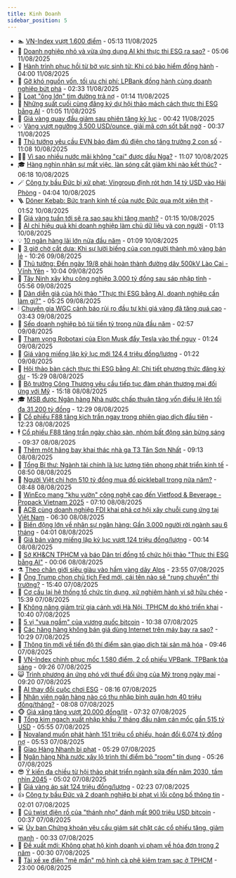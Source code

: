 ```yaml
---
title: Kinh Doanh
sidebar_position: 5
---
```


<!-- dantri-kinh-doanh:START -->
- 🏊 [VN-Index vượt 1.600 điểm](https://dantri.com.vn/kinh-doanh/vn-index-vuot-1600-diem-20250811120801030.htm) - 05:13 11/08/2025
- 🦆 [Doanh nghiệp nhỏ và vừa ứng dụng AI khi thực thi ESG ra sao?](https://dantri.com.vn/kinh-doanh/doanh-nghiep-nho-va-vua-ung-dung-ai-khi-thuc-thi-esg-ra-sao-20250809004907892.htm) - 05:06 11/08/2025
- 🦄 [Hành trình phục hồi từ bờ vực sinh tử: Khi có bảo hiểm đồng hành](https://dantri.com.vn/kinh-doanh/hanh-trinh-phuc-hoi-tu-bo-vuc-sinh-tu-khi-co-bao-hiem-dong-hanh-20250811104904430.htm) - 04:00 11/08/2025
- 🌝 [Gỡ khó nguồn vốn, tối ưu chi phí: LPBank đồng hành cùng doanh nghiệp bứt phá](https://dantri.com.vn/kinh-doanh/go-kho-nguon-von-toi-uu-chi-phi-lpbank-dong-hanh-cung-doanh-nghiep-but-pha-20250811085944750.htm) - 02:33 11/08/2025
- 💃 [Loạt &quot;ông lớn&quot; tìm đường trả nợ](https://dantri.com.vn/kinh-doanh/loat-ong-lon-tim-duong-tra-no-20250808115331673.htm) - 01:14 11/08/2025
- 🦏 [Những suất cuối cùng đăng ký dự hội thảo mách cách thực thi ESG bằng AI](https://dantri.com.vn/kinh-doanh/nhung-suat-cuoi-cung-dang-ky-du-hoi-thao-mach-cach-thuc-thi-esg-bang-ai-20250806113356423.htm) - 01:05 11/08/2025
- 🦩 [Giá vàng quay đầu giảm sau phiên tăng kỷ lục](https://dantri.com.vn/kinh-doanh/gia-vang-quay-dau-giam-sau-phien-tang-ky-luc-20250811014306768.htm) - 00:42 11/08/2025
- 💡 [Vàng vượt ngưỡng 3.500 USD/ounce, giải mã cơn sốt bất ngờ](https://dantri.com.vn/kinh-doanh/vang-vuot-nguong-3500-usdounce-giai-ma-con-sot-bat-ngo-20250810223633978.htm) - 00:37 11/08/2025
- 🌊 [Thủ tướng yêu cầu EVN bảo đảm đủ điện cho tăng trưởng 2 con số](https://dantri.com.vn/kinh-doanh/thu-tuong-yeu-cau-evn-bao-dam-du-dien-cho-tang-truong-2-con-so-20250810140037200.htm) - 11:08 10/08/2025
- 🧑‍💻 [Vì sao nhiều nước mãi không &quot;cai&quot; được dầu Nga?](https://dantri.com.vn/kinh-doanh/vi-sao-nhieu-nuoc-mai-khong-cai-duoc-dau-nga-20250810155240727.htm) - 11:07 10/08/2025
- 🎓 [Hàng nghìn nhân sự mất việc, làn sóng cắt giảm khi nào kết thúc?](https://dantri.com.vn/kinh-doanh/hang-nghin-nhan-su-mat-viec-lan-song-cat-giam-khi-nao-ket-thuc-20250808124608691.htm) - 06:18 10/08/2025
- 🪄 [Công ty bầu Đức bị xử phạt; Vingroup định rót hơn 14 tỷ USD vào Hải Phòng](https://dantri.com.vn/kinh-doanh/cong-ty-bau-duc-bi-xu-phat-vingroup-dinh-rot-hon-14-ty-usd-vao-hai-phong-20250810083105350.htm) - 04:04 10/08/2025
- 🪜 [Döner Kebab: Bức tranh kinh tế của nước Đức qua một xiên thịt](https://dantri.com.vn/kinh-doanh/doner-kebab-buc-tranh-kinh-te-cua-nuoc-duc-qua-mot-xien-thit-20250808170549601.htm) - 01:52 10/08/2025
- 🦄 [Giá vàng tuần tới sẽ ra sao sau khi tăng mạnh?](https://dantri.com.vn/kinh-doanh/gia-vang-tuan-toi-se-ra-sao-sau-khi-tang-manh-20250810002450172.htm) - 01:15 10/08/2025
- 💯 [AI chỉ hiệu quả khi doanh nghiệp làm chủ dữ liệu và con người](https://dantri.com.vn/kinh-doanh/ai-chi-hieu-qua-khi-doanh-nghiep-lam-chu-du-lieu-va-con-nguoi-20250808180422540.htm) - 01:13 10/08/2025
- 💡 [10 ngân hàng lãi lớn nửa đầu năm](https://dantri.com.vn/kinh-doanh/10-ngan-hang-lai-lon-nua-dau-nam-20250809111909436.htm) - 01:09 10/08/2025
- 🧰 [3 giờ chờ cắt dưa: Khi sự lười biếng của con người thành mỏ vàng bán lẻ](https://dantri.com.vn/kinh-doanh/3-gio-cho-cat-dua-khi-su-luoi-bieng-cua-con-nguoi-thanh-mo-vang-ban-le-20250809010735928.htm) - 10:26 09/08/2025
- 🎊 [Thủ tướng: Đến ngày 19/8 phải hoàn thành đường dây 500kV Lào Cai - Vĩnh Yên](https://dantri.com.vn/kinh-doanh/thu-tuong-den-ngay-198-phai-hoan-thanh-duong-day-500kv-lao-cai-vinh-yen-20250809120127563.htm) - 10:04 09/08/2025
- 🔭 [Tây Ninh xây khu công nghiệp 3.000 tỷ đồng sau sáp nhập tỉnh](https://dantri.com.vn/xa-hoi/tay-ninh-xay-khu-cong-nghiep-3000-ty-dong-sau-sap-nhap-tinh-20250809122216336.htm) - 05:56 09/08/2025
- 💼 [Dàn diễn giả của hội thảo &quot;Thực thi ESG bằng AI, doanh nghiệp cần làm gì?&quot;](https://dantri.com.vn/kinh-doanh/dan-dien-gia-cua-hoi-thao-thuc-thi-esg-bang-ai-doanh-nghiep-can-lam-gi-20250808163646852.htm) - 05:25 09/08/2025
- 🕯 [Chuyên gia WGC cảnh báo rủi ro đầu tư khi giá vàng đã tăng quá cao](https://dantri.com.vn/kinh-doanh/chuyen-gia-wgc-canh-bao-rui-ro-dau-tu-khi-gia-vang-da-tang-qua-cao-20250807144411272.htm) - 03:43 09/08/2025
- 🫣 [Sếp doanh nghiệp bỏ túi tiền tỷ trong nửa đầu năm](https://dantri.com.vn/kinh-doanh/sep-doanh-nghiep-bo-tui-tien-ty-trong-nua-dau-nam-20250809085726864.htm) - 02:57 09/08/2025
- 🤠 [Tham vọng Robotaxi của Elon Musk đẩy Tesla vào thế nguy](https://dantri.com.vn/kinh-doanh/tham-vong-robotaxi-cua-elon-musk-day-tesla-vao-the-nguy-20250808175130659.htm) - 01:24 09/08/2025
- 🌈 [Giá vàng miếng lập kỷ lục mới 124,4 triệu đồng/lượng](https://dantri.com.vn/kinh-doanh/gia-vang-mieng-lap-ky-luc-moi-1244-trieu-dongluong-20250809000503004.htm) - 01:22 09/08/2025
- 🦅 [Hội thảo bàn cách thực thi ESG bằng AI: Chi tiết phương thức đăng ký dự](https://dantri.com.vn/kinh-doanh/hoi-thao-ban-cach-thuc-thi-esg-bang-ai-chi-tiet-phuong-thuc-dang-ky-du-20250806171444553.htm) - 15:29 08/08/2025
- 🌁 [Bộ trưởng Công Thương yêu cầu tiếp tục đàm phán thương mại đối ứng với Mỹ](https://dantri.com.vn/kinh-doanh/bo-truong-cong-thuong-yeu-cau-tiep-tuc-dam-phan-thuong-mai-doi-ung-voi-my-20250808221001095.htm) - 15:18 08/08/2025
- 🎓 [MSB được Ngân hàng Nhà nước chấp thuận tăng vốn điều lệ lên tối đa 31.200 tỷ đồng](https://dantri.com.vn/kinh-doanh/msb-duoc-ngan-hang-nha-nuoc-chap-thuan-tang-von-dieu-le-len-toi-da-31200-ty-dong-20250808192942884.htm) - 12:29 08/08/2025
- 📝 [Cổ phiếu F88 tăng kịch trần ngay trong phiên giao dịch đầu tiên](https://dantri.com.vn/kinh-doanh/co-phieu-f88-tang-kich-tran-ngay-trong-phien-giao-dich-dau-tien-20250808192232277.htm) - 12:23 08/08/2025
- 🕴 [Cổ phiếu F88 tăng trần ngày chào sàn, nhóm bất động sản bừng sáng](https://dantri.com.vn/kinh-doanh/co-phieu-f88-tang-tran-ngay-chao-san-nhom-bat-dong-san-bung-sang-20250808155451998.htm) - 09:37 08/08/2025
- 🧰 [Thêm một hãng bay khai thác nhà ga T3 Tân Sơn Nhất](https://dantri.com.vn/kinh-doanh/them-mot-hang-bay-khai-thac-nha-ga-t3-tan-son-nhat-20250808160250466.htm) - 09:13 08/08/2025
- 🤖 [Tổng Bí thư: Ngành tài chính là lực lượng tiên phong phát triển kinh tế](https://dantri.com.vn/kinh-doanh/tong-bi-thu-nganh-tai-chinh-la-luc-luong-tien-phong-phat-trien-kinh-te-20250808115245235.htm) - 08:50 08/08/2025
- 🤠 [Người Việt chi hơn 510 tỷ đồng mua đồ pickleball trong nửa năm?](https://dantri.com.vn/kinh-doanh/nguoi-viet-chi-hon-510-ty-dong-mua-do-pickleball-trong-nua-nam-20250808113341326.htm) - 08:48 08/08/2025
- 🌮 [WinEco mang &quot;khu vườn&quot; công nghệ cao đến Vietfood &amp; Beverage - Propack Vietnam 2025](https://dantri.com.vn/kinh-doanh/wineco-mang-khu-vuon-cong-nghe-cao-den-vietfood-beverage-propack-vietnam-2025-20250808134916568.htm) - 07:10 08/08/2025
- 🦄 [ACB cùng doanh nghiệp FDI khai phá cơ hội xây chuỗi cung ứng tại Việt Nam](https://dantri.com.vn/kinh-doanh/acb-cung-doanh-nghiep-fdi-khai-pha-co-hoi-xay-chuoi-cung-ung-tai-viet-nam-20250808115117265.htm) - 06:30 08/08/2025
- 👺 [Biến động lớn về nhân sự ngân hàng: Gần 3.000 người rời ngành sau 6 tháng](https://dantri.com.vn/kinh-doanh/bien-dong-lon-ve-nhan-su-ngan-hang-gan-3000-nguoi-roi-nganh-sau-6-thang-20250807184611214.htm) - 04:01 08/08/2025
- 🤗 [Giá bán vàng miếng lập kỷ lục vượt 124 triệu đồng/lượng](https://dantri.com.vn/kinh-doanh/gia-ban-vang-mieng-lap-ky-luc-vuot-124-trieu-dongluong-20250808065431860.htm) - 00:14 08/08/2025
- 💪 [Sở KH&amp;CN TPHCM và báo Dân trí đồng tổ chức hội thảo &quot;Thực thi ESG bằng AI&quot;](https://dantri.com.vn/kinh-doanh/so-khcn-tphcm-va-bao-dan-tri-dong-to-chuc-hoi-thao-thuc-thi-esg-bang-ai-20250807180009704.htm) - 00:06 08/08/2025
- ⚗️ [Theo chân giới siêu giàu vào hầm vàng dãy Alps](https://dantri.com.vn/kinh-doanh/theo-chan-gioi-sieu-giau-vao-ham-vang-day-alps-20250808011359384.htm) - 23:55 07/08/2025
- 🧠 [Ông Trump chọn chủ tịch Fed mới, cái tên nào sẽ &quot;rung chuyển&quot; thị trường?](https://dantri.com.vn/kinh-doanh/ong-trump-chon-chu-tich-fed-moi-cai-ten-nao-se-rung-chuyen-thi-truong-20250806225526967.htm) - 15:40 07/08/2025
- 🗽 [Cơ cấu lại hệ thống tổ chức tín dụng, xử nghiêm hành vi sở hữu chéo](https://dantri.com.vn/kinh-doanh/co-cau-lai-he-thong-to-chuc-tin-dung-xu-nghiem-hanh-vi-so-huu-cheo-20250807203830294.htm) - 15:39 07/08/2025
- 🫣 [Không nâng giảm trừ gia cảnh với Hà Nội, TPHCM do khó triển khai](https://dantri.com.vn/kinh-doanh/khong-nang-giam-tru-gia-canh-voi-ha-noi-tphcm-do-kho-trien-khai-20250807172101256.htm) - 10:40 07/08/2025
- 🫣 [5 vị &quot;vua ngầm&quot; của vương quốc bitcoin](https://dantri.com.vn/kinh-doanh/5-vi-vua-ngam-cua-vuong-quoc-bitcoin-20250806170651592.htm) - 10:38 07/08/2025
- 🫣 [Các hãng hàng không bán giá dùng Internet trên máy bay ra sao?](https://dantri.com.vn/kinh-doanh/cac-hang-hang-khong-ban-gia-dung-internet-tren-may-bay-ra-sao-20250807114125638.htm) - 10:29 07/08/2025
- 💂 [Thông tin mới về tiến độ thí điểm sàn giao dịch tài sản mã hóa](https://dantri.com.vn/kinh-doanh/thong-tin-moi-ve-tien-do-thi-diem-san-giao-dich-tai-san-ma-hoa-20250807163759605.htm) - 09:46 07/08/2025
- 💫 [VN-Index chinh phục mốc 1.580 điểm, 2 cổ phiếu VPBank, TPBank tỏa sáng](https://dantri.com.vn/kinh-doanh/vn-index-chinh-phuc-moc-1580-diem-2-co-phieu-vpbank-tpbank-toa-sang-20250807160231796.htm) - 09:26 07/08/2025
- 😺 [Trình phương án ứng phó với thuế đối ứng của Mỹ trong ngày mai](https://dantri.com.vn/kinh-doanh/trinh-phuong-an-ung-pho-voi-thue-doi-ung-cua-my-trong-ngay-mai-20250807161516963.htm) - 09:20 07/08/2025
- 🦆 [AI thay đổi cuộc chơi ESG](https://dantri.com.vn/kinh-doanh/ai-thay-doi-cuoc-choi-esg-20250806142244717.htm) - 08:16 07/08/2025
- 👀 [Nhân viên ngân hàng nào có thu nhập bình quân hơn 40 triệu đồng/tháng?](https://dantri.com.vn/kinh-doanh/nhan-vien-ngan-hang-nao-co-thu-nhap-binh-quan-hon-40-trieu-dongthang-20250807121755656.htm) - 08:08 07/08/2025
- 🐵 [Giá xăng tăng vượt 20.000 đồng/lít](https://dantri.com.vn/kinh-doanh/gia-xang-tang-vuot-20000-donglit-20250807142412576.htm) - 07:32 07/08/2025
- 🤖 [Tổng kim ngạch xuất nhập khẩu 7 tháng đầu năm cán mốc gần 515 tỷ USD](https://dantri.com.vn/kinh-doanh/tong-kim-ngach-xuat-nhap-khau-7-thang-dau-nam-can-moc-gan-515-ty-usd-20250807083642096.htm) - 05:55 07/08/2025
- 💂 [Novaland muốn phát hành 151 triệu cổ phiếu, hoán đổi 6.074 tỷ đồng nợ](https://dantri.com.vn/kinh-doanh/novaland-muon-phat-hanh-151-trieu-co-phieu-hoan-doi-6074-ty-dong-no-20250807092612540.htm) - 05:53 07/08/2025
- 🦆 [Giao Hàng Nhanh bị phạt](https://dantri.com.vn/kinh-doanh/giao-hang-nhanh-bi-phat-20250807112355367.htm) - 05:29 07/08/2025
- 🦅 [Ngân hàng Nhà nước xây lộ trình thí điểm bỏ &quot;room&quot; tín dụng](https://dantri.com.vn/kinh-doanh/ngan-hang-nha-nuoc-xay-lo-trinh-thi-diem-bo-room-tin-dung-20250807100657542.htm) - 05:26 07/08/2025
- 😎 [Ý kiến đa chiều từ hội thảo phát triển ngành sữa đến năm 2030, tầm nhìn 2045](https://dantri.com.vn/kinh-doanh/y-kien-da-chieu-tu-hoi-thao-phat-trien-nganh-sua-den-nam-2030-tam-nhin-2045-20250807114709651.htm) - 05:02 07/08/2025
- 🐎 [Giá vàng áp sát 124 triệu đồng/lượng](https://dantri.com.vn/kinh-doanh/gia-vang-ap-sat-124-trieu-dongluong-20250807010543623.htm) - 02:23 07/08/2025
- 👍 [Công ty bầu Đức và 2 doanh nghiệp bị phạt vì lỗi công bố thông tin](https://dantri.com.vn/kinh-doanh/cong-ty-bau-duc-va-2-doanh-nghiep-bi-phat-vi-loi-cong-bo-thong-tin-20250807085844317.htm) - 02:01 07/08/2025
- 🦒 [Cú twist điên rồ của &quot;thánh nhọ&quot; đánh mất 900 triệu USD bitcoin](https://dantri.com.vn/kinh-doanh/cu-twist-dien-ro-cua-thanh-nho-danh-mat-900-trieu-usd-bitcoin-20250806231105817.htm) - 00:37 07/08/2025
- 💻 [Ủy ban Chứng khoán yêu cầu giám sát chặt các cổ phiếu tăng, giảm mạnh](https://dantri.com.vn/kinh-doanh/uy-ban-chung-khoan-yeu-cau-giam-sat-chat-cac-co-phieu-tang-giam-manh-20250807000648273.htm) - 00:33 07/08/2025
- 👺 [Đề xuất mới: Không phạt hộ kinh doanh vi phạm về hóa đơn trong 2 năm](https://dantri.com.vn/kinh-doanh/de-xuat-moi-khong-phat-ho-kinh-doanh-vi-pham-ve-hoa-don-trong-2-nam-20250807004045220.htm) - 00:30 07/08/2025
- 🧐 [Tài xế xe điện &quot;mê mẩn&quot; mô hình cà phê kiêm trạm sạc ở TPHCM](https://dantri.com.vn/kinh-doanh/tai-xe-xe-dien-me-man-mo-hinh-ca-phe-kiem-tram-sac-o-tphcm-20250806224603220.htm) - 23:00 06/08/2025<!-- dantri-kinh-doanh:END -->
